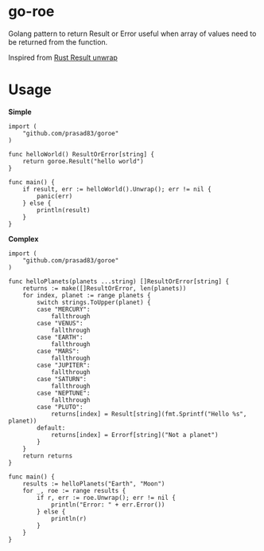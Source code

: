 # go-roe

Golang pattern to return Result or Error useful 
when array of values need to be returned from the function.

Inspired from [Rust Result unwrap](https://doc.rust-lang.org/rust-by-example/error/result.html)

# Usage

**Simple**

```
import (
    "github.com/prasad83/goroe"
)

func helloWorld() ResultOrError[string] {
    return goroe.Result("hello world")
}

func main() {
    if result, err := helloWorld().Unwrap(); err != nil {
        panic(err)
    } else {
        println(result)
    }
}
```

**Complex**

```
import (
    "github.com/prasad83/goroe"
)

func helloPlanets(planets ...string) []ResultOrError[string] {
	returns := make([]ResultOrError, len(planets))
	for index, planet := range planets {
		switch strings.ToUpper(planet) {
		case "MERCURY":
			fallthrough
		case "VENUS":
			fallthrough
		case "EARTH":
			fallthrough
		case "MARS":
			fallthrough
		case "JUPITER":
			fallthrough
		case "SATURN":
			fallthrough
		case "NEPTUNE":
			fallthrough
		case "PLUTO":
			returns[index] = Result[string](fmt.Sprintf("Hello %s", planet))
		default:
			returns[index] = Errorf[string]("Not a planet")
		}
	}
	return returns
}

func main() {
	results := helloPlanets("Earth", "Moon")
	for _, roe := range results {
		if r, err := roe.Unwrap(); err != nil {
			println("Error: " + err.Error())
		} else {
			println(r)
		}
	}
}
```